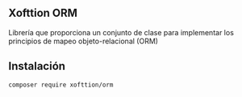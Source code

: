 ## Xofttion ORM

Librería que proporciona un conjunto de clase para implementar los principios de mapeo objeto-relacional (ORM)

## Instalación

    composer require xofttion/orm